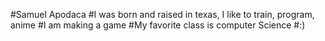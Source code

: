 #Samuel Apodaca
#I was born and raised in texas, I like to train, program, anime
#I am making a game
#My favorite class is computer Science
#:)
